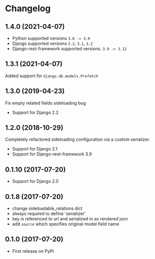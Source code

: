 # Changelog

## 1.4.0 (2021-04-07)

- Python supported versions `3.6 -> 3.9`
- Django supported versions `2.2`, `3.1`, `3.2`
- Django-rest-framework supported versions. `3.9 -> 3.12`

## 1.3.1 (2021-04-07)

Added support for `django.db.models.Prefetch`

## 1.3.0 (2019-04-23)

Fix empty related fields sideloading bug

- Support for Django 2.2

## 1.2.0 (2018-10-29)

Completely refactored sideloading configuration via a custom serializer.

- Support for Django 2.1
- Support for Django-rest-framework 3.9

## 0.1.10 (2017-07-20)

- Support for Django 2.0

## 0.1.8 (2017-07-20)

- change sideloadable_relations dict
- always required to define 'serializer'
- key is referenced to url and serialized in as rendered json
- add `source` which specifies original model field name

## 0.1.0 (2017-07-20)

- First release on PyPI.
